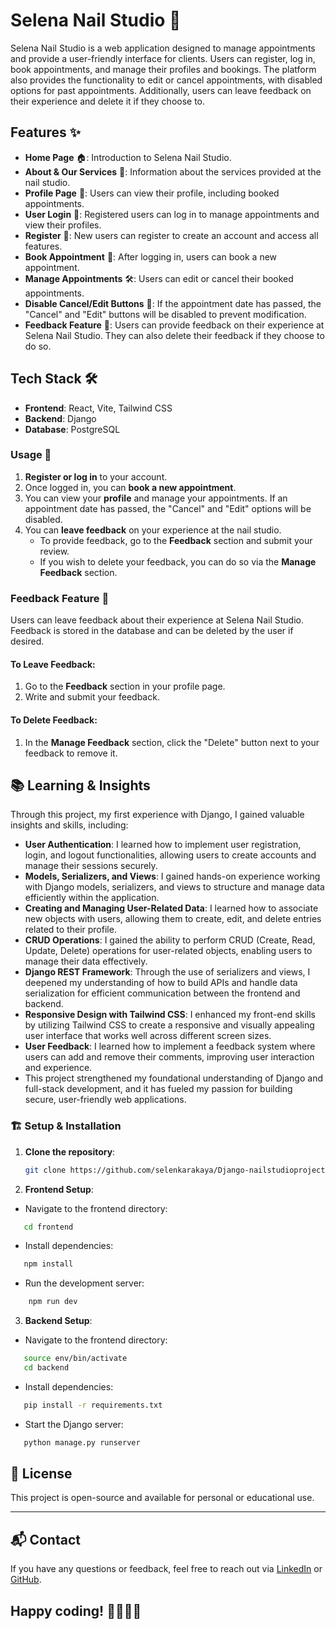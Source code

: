 # Selena Nail Studio 💅

Selena Nail Studio is a web application designed to manage appointments and provide a user-friendly interface for clients. Users can register, log in, book appointments, and manage their profiles and bookings. The platform also provides the functionality to edit or cancel appointments, with disabled options for past appointments. Additionally, users can leave feedback on their experience and delete it if they choose to.

## Features ✨

- **Home Page** 🏠: Introduction to Selena Nail Studio.
- **About & Our Services** 💅: Information about the services provided at the nail studio.
- **Profile Page** 👤: Users can view their profile, including booked appointments.
- **User Login** 🔑: Registered users can log in to manage appointments and view their profiles.
- **Register** 📝: New users can register to create an account and access all features.
- **Book Appointment** 📅: After logging in, users can book a new appointment.
- **Manage Appointments** 🛠️: Users can edit or cancel their booked appointments.
- **Disable Cancel/Edit Buttons** 🚫: If the appointment date has passed, the "Cancel" and "Edit" buttons will be disabled to prevent modification.
- **Feedback Feature** 💬: Users can provide feedback on their experience at Selena Nail Studio. They can also delete their feedback if they choose to do so.


## Tech Stack 🛠️

- **Frontend**: React, Vite, Tailwind CSS
- **Backend**: Django
- **Database**: PostgreSQL
  
### Usage 🔧

1. **Register or log in** to your account.
2. Once logged in, you can **book a new appointment**.
3. You can view your **profile** and manage your appointments. If an appointment date has passed, the "Cancel" and "Edit" options will be disabled.
4. You can **leave feedback** on your experience at the nail studio. 
    - To provide feedback, go to the **Feedback** section and submit your review.
    - If you wish to delete your feedback, you can do so via the **Manage Feedback** section.

### Feedback Feature 💬

Users can leave feedback about their experience at Selena Nail Studio. Feedback is stored in the database and can be deleted by the user if desired.

#### To Leave Feedback:
1. Go to the **Feedback** section in your profile page.
2. Write and submit your feedback.

#### To Delete Feedback:
1. In the **Manage Feedback** section, click the "Delete" button next to your feedback to remove it.

## 📚 Learning & Insights

Through this project, my first experience with Django, I gained valuable insights and skills, including:

- **User Authentication**: I learned how to implement user registration, login, and logout functionalities, allowing users to create accounts and manage their sessions securely.
- **Models, Serializers, and Views**: I gained hands-on experience working with Django models, serializers, and views to structure and manage data efficiently within the application.
- **Creating and Managing User-Related Data**: I learned how to associate new objects with users, allowing them to create, edit, and delete entries related to their profile.
- **CRUD Operations**: I gained the ability to perform CRUD (Create, Read, Update, Delete) operations for user-related objects, enabling users to manage their data effectively.
- **Django REST Framework**: Through the use of serializers and views, I deepened my understanding of how to build APIs and handle data serialization for efficient communication between the frontend and backend.
- **Responsive Design with Tailwind CSS**: I enhanced my front-end skills by utilizing Tailwind CSS to create a responsive and visually appealing user interface that works well across different screen sizes.
- **User Feedback**: I learned how to implement a feedback system where users can add and remove their comments, improving user interaction and experience.
- This project strengthened my foundational understanding of Django and full-stack development, and it has fueled my passion for building secure, user-friendly web applications.
  
### 🏗️ Setup & Installation

1. **Clone the repository**:

   ```bash
   git clone https://github.com/selenkarakaya/Django-nailstudioproject.git

   ```

2. **Frontend Setup**:

- Navigate to the frontend directory:

```bash
   cd frontend
```

- Install dependencies:

```bash
   npm install
```

- Run the development server:

```bash
    npm run dev
```

3. **Backend Setup**:

- Navigate to the frontend directory:

```bash
   source env/bin/activate
   cd backend
```

- Install dependencies:

```bash
   pip install -r requirements.txt
```

- Start the Django server:

```bash
   python manage.py runserver
```

## 📄 License

This project is open-source and available for personal or educational use.

---

## 📬 Contact

If you have any questions or feedback, feel free to reach out via [LinkedIn](https://www.linkedin.com/in/selenkarakaya/) or [GitHub](https://github.com/selenkarakaya).

## Happy coding! 👩‍💻👨‍💻
